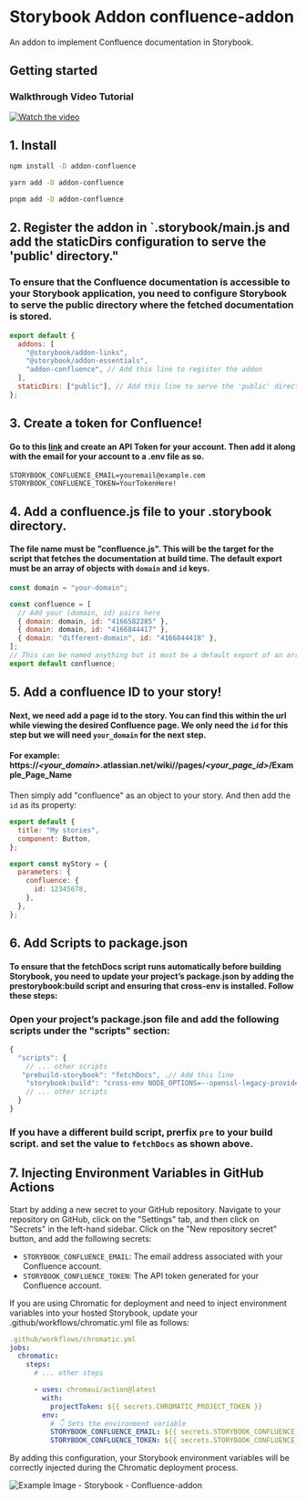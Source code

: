 # Storybook Addon confluence-addon

An addon to implement Confluence documentation in Storybook.

## Getting started

### Walkthrough Video Tutorial

[![Watch the video](https://www.loom.com/share/5d0869d5ee264ba8bdda225e70f715f7?sid=619b1b19-e6f3-444e-ac91-3e21d26ae113)](https://www.loom.com/share/5d0869d5ee264ba8bdda225e70f715f7?sid=619b1b19-e6f3-444e-ac91-3e21d26ae113)

## 1. Install

```sh
npm install -D addon-confluence

yarn add -D addon-confluence

pnpm add -D addon-confluence
```

## 2. Register the addon in `.storybook/main.js and add the staticDirs configuration to serve the 'public' directory."

### To ensure that the Confluence documentation is accessible to your Storybook application, you need to configure Storybook to serve the public directory where the fetched documentation is stored.

```js
export default {
  addons: [
    "@storybook/addon-links",
    "@storybook/addon-essentials",
    "addon-confluence", // Add this line to register the addon
  ],
  staticDirs: ["public"], // Add this line to serve the 'public' directory
};
```

## 3. Create a token for Confluence!

#### Go to this [link](https://id.atlassian.com/manage-profile/security/api-tokens) and create an API Token for your account. Then add it along with the email for your account to a .env file as so.

```env
STORYBOOK_CONFLUENCE_EMAIL=youremail@example.com
STORYBOOK_CONFLUENCE_TOKEN=YourTokenHere!
```

## 4. Add a confluence.js file to your .storybook directory.

#### The file name must be "confluence.js". This will be the target for the script that fetches the documentation at build time. The default export must be an array of objects with `domain` and `id` keys.

```js
const domain = "your-domain";

const confluence = [
  // Add your (domain, id) pairs here
  { domain: domain, id: "4166582285" },
  { domain: domain, id: "4166844417" },
  { domain: "different-domain", id: "4166844418" },
];
// This can be named anything but it must be a default export of an array of objects with `domain` and `id` keys.
export default confluence;
```

## 5. Add a confluence ID to your story!

#### Next, we need add a page id to the story. You can find this within the url while viewing the desired Confluence page. We only need the `id` for this step but we will need `your_domain` for the next step.

#### For example: https://**_<your_domain>_**.atlassian.net/wiki//pages/**_<your_page_id>_**/Example_Page_Name

Then simply add "confluence" as an object to your story. And then add the `id` as its property:

```js
export default {
  title: "My stories",
  component: Button,
};

export const myStory = {
  parameters: {
    confluence: {
      id: 12345678,
    },
  },
};
```

## 6. Add Scripts to package.json

#### To ensure that the fetchDocs script runs automatically before building Storybook, you need to update your project’s package.json by adding the prestorybook:build script and ensuring that cross-env is installed. Follow these steps:

### Open your project’s package.json file and add the following scripts under the "scripts" section:

```js
{
  "scripts": {
    // ... other scripts
   "prebuild-storybook": "fetchDocs", .// Add this line
    "storybook:build": "cross-env NODE_OPTIONS=--openssl-legacy-provider storybook build",
    // ... other scripts
  }
}
```

### If you have a different build script, prerfix `pre` to your build script. and set the value to `fetchDocs` as shown above.

## 7. Injecting Environment Variables in GitHub Actions

Start by adding a new secret to your GitHub repository. Navigate to your repository on GitHub, click on the "Settings" tab, and then click on "Secrets" in the left-hand sidebar. Click on the "New repository secret" button, and add the following secrets:

- `STORYBOOK_CONFLUENCE_EMAIL`: The email address associated with your Confluence account.
- `STORYBOOK_CONFLUENCE_TOKEN`: The API token generated for your Confluence account.

If you are using Chromatic for deployment and need to inject environment variables into your hosted Storybook, update your .github/workflows/chromatic.yml file as follows:

```yml
.github/workflows/chromatic.yml
jobs:
  chromatic:
    steps:
      # ... other steps

      - uses: chromaui/action@latest
        with:
          projectToken: ${{ secrets.CHROMATIC_PROJECT_TOKEN }}
        env:
          # 👇 Sets the environment variable
          STORYBOOK_CONFLUENCE_EMAIL: ${{ secrets.STORYBOOK_CONFLUENCE_EMAIL }}
          STORYBOOK_CONFLUENCE_TOKEN: ${{ secrets.STORYBOOK_CONFLUENCE_TOKEN }}
```

By adding this configuration, your Storybook environment variables will be correctly injected during the Chromatic deployment process.

![Example Image - Storybook - Confluence-addon](https://github.com/user-attachments/assets/b261b398-4eee-4b1b-8cb9-6713109fe116)
